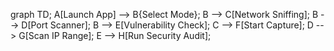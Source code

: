 graph TD;
    A[Launch App] --> B{Select Mode};
    B --> C[Network Sniffing];
    B --> D[Port Scanner];
    B --> E[Vulnerability Check];
    C --> F[Start Capture];
    D --> G[Scan IP Range];
    E --> H[Run Security Audit];
